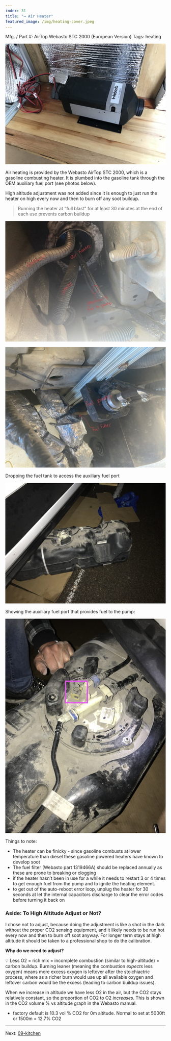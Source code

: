 ```yaml
---
index: 31
title: "→ Air Heater"
featured_image: /img/heating-cover.jpeg
---
```


Mfg. / Part #: AirTop Webasto STC 2000 (European Version)
Tags: heating

![heating-cover](img/heating-cover.jpeg)

Air heating is provided by the Webasto AirTop STC 2000, which is a gasoline combusting heater. It is plumbed into the gasoline tank through the OEM auxiliary fuel port (see photos below). 

High altitude adjustment was not added since it is enough to just run the heater on high every now and then to burn off any soot buildup. 

>  Running the heater at "full blast" for at least 30 minutes at the end of each use prevents carbon buildup

![heater-hole.jpeg](img/heater-hole.jpeg)

![heater-pump.jpeg](img/heater-pump.jpeg)

Dropping the fuel tank to access the auxiliary fuel port

![IMG_1669](img/IMG_1669.jpeg)

Showing the auxiliary fuel port that provides fuel to the pump:

![IMG_1671](img/IMG_1671.jpeg)


Things to note:
- The heater can be finicky - since gasoline combusts at lower temperature than diesel these gasoline powered heaters have known to develop soot 
- The fuel filter (Webasto part 1319466A) should be replaced annually as these are prone to breaking or clogging
- if the heater hasn’t been in use for a while it needs to restart 3 or 4 times to get enough fuel from the pump and to ignite the heating element.
- to get out of the auto-reboot error loop, unplug the heater for 30 seconds at let the internal capacitors discharge to clear the error codes before turning it back on

### Aside: To High Altitude Adjust or Not? 

I chose not to adjust, because doing the adjustment is like a shot in the dark without the proper CO2 sensing equipment, and it likely needs to be run hot every now and then to burn off soot anyway. For longer term stays at high altitude it should be taken to a professional shop to do the calibration. 

**Why do we need to adjust?** 

💡 Less O2 = rich mix = incomplete combustion (similar to high-altitude) = carbon buildup.
Burning leaner (meaning the combustion *expects* less oxygen) means more excess oxygen is leftover after the stoichiactric process, where as a richer burn would use up all available oxygen and leftover carbon would be the excess (leading to carbon buildup issues).

When we increase in altitude we have less O2 in the air, but the CO2 stays relatively constant, so the proportion of CO2 to O2 *increases*. This is shown in the CO2 volume % vs altitude graph in the Webasto manual.

- factory default is 10.3 vol % CO2 for 0m altitude. Normal to set at 5000ft or 1500m = 12.7% CO2

---

Next: [09-kitchen](09-kitchen)